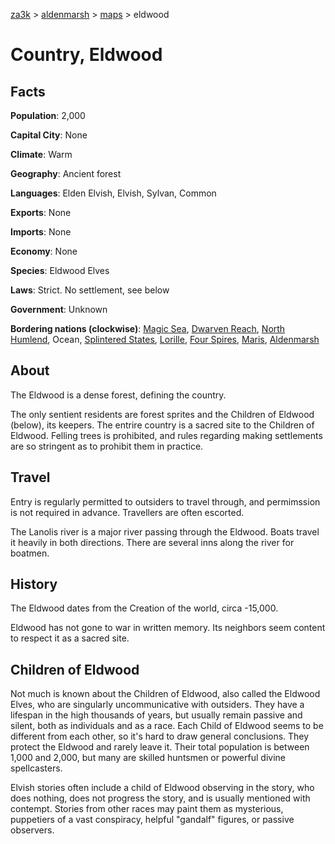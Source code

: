 [za3k](/) > [aldenmarsh](/aldenmarsh) > [maps](maps.md) > eldwood

# Country, Eldwood

## Facts
**Population**: 2,000

**Capital City**: None

**Climate**: Warm

**Geography**: Ancient forest

**Languages**: Elden Elvish, Elvish, Sylvan, Common

**Exports**: None

**Imports**: None

**Economy**: None

**Species**: Eldwood Elves

**Laws**: Strict. No settlement, see below

**Government**: Unknown

**Bordering nations (clockwise)**: [Magic Sea](magic_sea.md), [Dwarven Reach](dwarven_reach.md), [North Humlend](north_humlend.md), Ocean, [Splintered States](splintered_states.md), [Lorille](lorille.md), [Four Spires](four_spires.md), [Maris](maris.md), [Aldenmarsh](aldenmarsh.md)

## About
The Eldwood is a dense forest, defining the country.

The only sentient residents are forest sprites and the Children of Eldwood (below), its keepers. The entrire country is a sacred site to the Children of Eldwood. Felling trees is prohibited, and rules regarding making settlements are so stringent as to prohibit them in practice.

## Travel
Entry is regularly permitted to outsiders to travel through, and permimssion is not required in advance. Travellers are often escorted.

The Lanolis river is a major river passing through the Eldwood. Boats travel it heavily in both directions. There are several inns along the river for boatmen.

## History
The Eldwood dates from the Creation of the world, circa -15,000.

Eldwood has not gone to war in written memory. Its neighbors seem content to respect it as a sacred site.

## Children of Eldwood
Not much is known about the Children of Eldwood, also called the Eldwood Elves, who are singularly uncommunicative with outsiders. They have a lifespan in the high thousands of years, but usually remain passive and silent, both as individuals and as a race. Each Child of Eldwood seems to be different from each other, so it's hard to draw general conclusions. They protect the Eldwood and rarely leave it. Their total population is between 1,000 and 2,000, but many are skilled huntsmen or powerful divine spellcasters.

Elvish stories often include a child of Eldwood observing in the story, who does nothing, does not progress the story, and is usually mentioned with contempt. Stories from other races may paint them as mysterious, puppetiers of a vast conspiracy, helpful "gandalf" figures, or passive observers.
